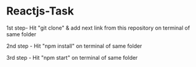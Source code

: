 # Reactjs-Task

1st step- Hit "git clone" & add next link from this repository  on terminal of same folder

2nd step - Hit "npm install" on terminal of same folder

3rd step - Hit "npm start" on terminal of same folder
